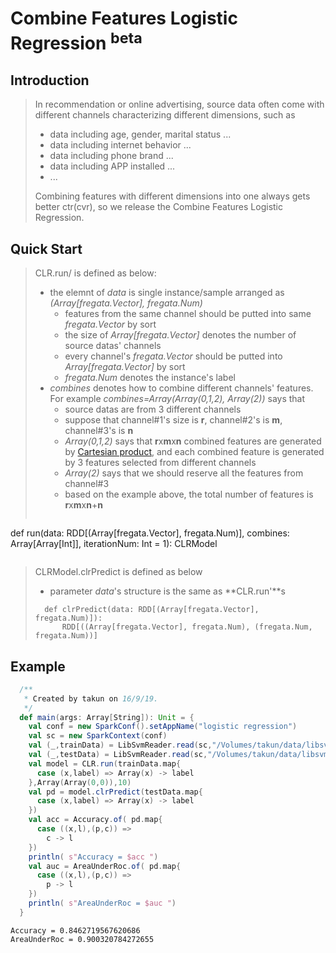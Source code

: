 Combine Features Logistic Regression <sup>beta</sup>
=================
Introduction
------------
>In recommendation or online advertising, source data often come with different channels characterizing different dimensions, such as
>
> - data including age, gender, marital status ...
> - data including internet behavior ...
> - data including phone brand ...
> - data including APP installed ...
> - ...
> 
> Combining features with different dimensions into one always gets better ctr(cvr),
> so we release the Combine Features Logistic Regression. 
> 

Quick Start
------------
>CLR.run/ is defined as below:
>
> - the elemnt of *data* is single instance/sample arranged as *(Array[fregata.Vector], fregata.Num)*
> 	- features from the same channel should be putted into same *fregata.Vector* by sort
> 	- the size of *Array[fregata.Vector]* denotes the number of source datas' channels
> 	- every channel's *fregata.Vector*  should be putted into *Array[fregata.Vector]* by sort
> 	- *fregata.Num* denotes the instance's label 
> - *combines* denotes how to combine different channels' features. For example *combines=Array(Array(0,1,2),  Array(2))* says that
> 	- source datas are from 3 different channels
> 	- suppose that channel#1's size is **r**, channel#2's is **m**, channel#3's is **n**
> 	- *Array(0,1,2)* says that **r**x**m**x**n** combined features are generated by [Cartesian product](https://en.wikipedia.org/wiki/Cartesian_product), and each combined feature is generated by 3 features selected from different channels 
> 	- *Array(2)* says that we should reserve all the features from channel#3
> 	- based on the example above, the total number of features is **r**x**m**x**n**+**n**
> 
>```scala
  def run(data: RDD[(Array[fregata.Vector], fregata.Num)],
      combines: Array[Array[Int]],
      iterationNum: Int = 1): CLRModel
>```
>

>CLRModel.clrPredict is defined as below
>
> - parameter *data*'s structure is the same as **CLR.run'**s
>
>```
>	def clrPredict(data: RDD[(Array[fregata.Vector], fregata.Num)]): 
>		RDD[((Array[fregata.Vector], fregata.Num), (fregata.Num, fregata.Num))]
>```
Example
------------
```scala
  /**
   * Created by takun on 16/9/19.
   */
  def main(args: Array[String]): Unit = {
    val conf = new SparkConf().setAppName("logistic regression")
    val sc = new SparkContext(conf)
    val (_,trainData) = LibSvmReader.read(sc,"/Volumes/takun/data/libsvm/a9a",123)
    val (_,testData) = LibSvmReader.read(sc,"/Volumes/takun/data/libsvm/a9a.t",123)
    val model = CLR.run(trainData.map{
      case (x,label) => Array(x) -> label
    },Array(Array(0,0)),10)
    val pd = model.clrPredict(testData.map{
      case (x,label) => Array(x) -> label
    })
    val acc = Accuracy.of( pd.map{
      case ((x,l),(p,c)) =>
        c -> l
    })
    println( s"Accuracy = $acc ")
    val auc = AreaUnderRoc.of( pd.map{
      case ((x,l),(p,c)) =>
        p -> l
    })
    println( s"AreaUnderRoc = $auc ")
  }
```

    Accuracy = 0.8462719567620686 
    AreaUnderRoc = 0.900320784272655
